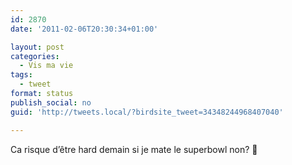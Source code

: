 ```yaml
---
id: 2870
date: '2011-02-06T20:30:34+01:00'

layout: post
categories:
  - Vis ma vie
tags:
  - tweet
format: status
publish_social: no
guid: 'http://tweets.local/?birdsite_tweet=34348244968407040'

---
```


Ca risque d’être hard demain si je mate le superbowl non? 🙁